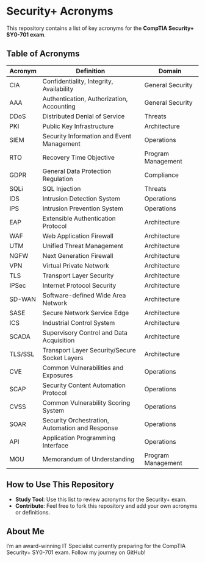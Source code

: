 # Security+ Acronyms

This repository contains a list of key acronyms for the **CompTIA Security+ SY0-701 exam**.

## Table of Acronyms

| Acronym | Definition                                      | Domain                  |
|---------|------------------------------------------------|-------------------------|
| CIA     | Confidentiality, Integrity, Availability       | General Security        |
| AAA     | Authentication, Authorization, Accounting      | General Security        |
| DDoS    | Distributed Denial of Service                  | Threats                 |
| PKI     | Public Key Infrastructure                      | Architecture            |
| SIEM    | Security Information and Event Management      | Operations              |
| RTO     | Recovery Time Objective                        | Program Management      |
| GDPR    | General Data Protection Regulation             | Compliance              |
| SQLi    | SQL Injection                                  | Threats                 |
| IDS     | Intrusion Detection System                     | Operations              |
| IPS     | Intrusion Prevention System                    | Operations              |
| EAP     | Extensible Authentication Protocol             | Architecture            |
| WAF     | Web Application Firewall                       | Architecture            |
| UTM     | Unified Threat Management                      | Architecture            |
| NGFW    | Next Generation Firewall                       | Architecture            |
| VPN     | Virtual Private Network                        | Architecture            |
| TLS     | Transport Layer Security                       | Architecture            |
| IPSec   | Internet Protocol Security                     | Architecture            |
| SD-WAN  | Software-defined Wide Area Network             | Architecture            |
| SASE    | Secure Network Service Edge                    | Architecture            |
| ICS     | Industrial Control System                      | Architecture            |
| SCADA   | Supervisory Control and Data Acquisition       | Architecture            |
| TLS/SSL | Transport Layer Security/Secure Socket Layers  | Architecture            |
| CVE     | Common Vulnerabilities and Exposures           | Operations              |
| SCAP    | Security Content Automation Protocol           | Operations              |
| CVSS    | Common Vulnerability Scoring System            | Operations              |
| SOAR    | Security Orchestration, Automation and Response| Operations              |
| API     | Application Programming Interface              | Operations              |
| MOU     | Memorandum of Understanding                    | Program Management      |






## How to Use This Repository
- **Study Tool**: Use this list to review acronyms for the Security+ exam.
- **Contribute**: Feel free to fork this repository and add your own acronyms or definitions.

## About Me
I’m an award-winning IT Specialist currently preparing for the CompTIA Security+ SY0-701 exam. Follow my journey on GitHub!
